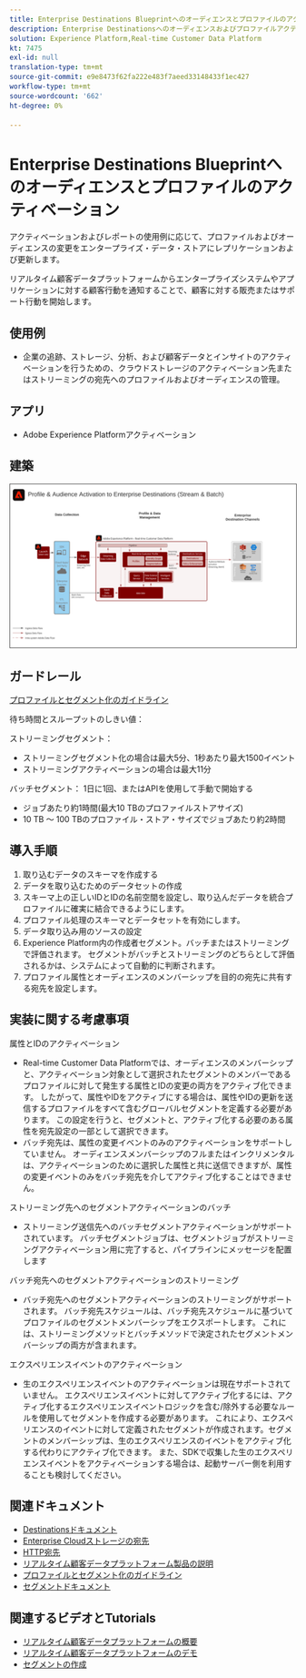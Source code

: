 ```yaml
---
title: Enterprise Destinations Blueprintへのオーディエンスとプロファイルのアクティベーション
description: Enterprise Destinationsへのオーディエンスおよびプロファイルアクティベーション
solution: Experience Platform,Real-time Customer Data Platform
kt: 7475
exl-id: null
translation-type: tm+mt
source-git-commit: e9e8473f62fa222e483f7aeed33148433f1ec427
workflow-type: tm+mt
source-wordcount: '662'
ht-degree: 0%

---
```



# Enterprise Destinations Blueprintへのオーディエンスとプロファイルのアクティベーション

アクティベーションおよびレポートの使用例に応じて、プロファイルおよびオーディエンスの変更をエンタープライズ・データ・ストアにレプリケーションおよび更新します。

リアルタイム顧客データプラットフォームからエンタープライズシステムやアプリケーションに対する顧客行動を通知することで、顧客に対する販売またはサポート行動を開始します。

## 使用例

* 企業の追跡、ストレージ、分析、および顧客データとインサイトのアクティベーションを行うための、クラウドストレージのアクティベーション先またはストリーミングの宛先へのプロファイルおよびオーディエンスの管理。

## アプリ

* Adobe Experience Platformアクティベーション

## 建築

<img src="assets/enterprise_destination.svg" alt="エンタープライズアクティベーションシナリオのリファレンスアーキテクチャ" style="border:1px solid #4a4a4a" />

## ガードレール

[プロファイルとセグメント化のガイドライン](https://experienceleague.adobe.com/docs/experience-platform/profile/guardrails.html?lang=en)

待ち時間とスループットのしきい値：

ストリーミングセグメント：

* ストリーミングセグメント化の場合は最大5分、1秒あたり最大1500イベント
* ストリーミングアクティベーションの場合は最大11分

バッチセグメント：
1日に1回、またはAPIを使用して手動で開始する

* ジョブあたり約1時間(最大10 TBのプロファイルストアサイズ)
* 10 TB ～ 100 TBのプロファイル・ストア・サイズでジョブあたり約2時間

## 導入手順

1. 取り込むデータのスキーマを作成する
1. データを取り込むためのデータセットの作成
1. スキーマ上の正しいIDとIDの名前空間を設定し、取り込んだデータを統合プロファイルに確実に結合できるようにします。
1. プロファイル処理のスキーマとデータセットを有効にします。
1. データ取り込み用のソースの設定
1. Experience Platform内の作成者セグメント。バッチまたはストリーミングで評価されます。 セグメントがバッチとストリーミングのどちらとして評価されるかは、システムによって自動的に判断されます。
1. プロファイル属性とオーディエンスのメンバーシップを目的の宛先に共有する宛先を設定します。

## 実装に関する考慮事項

属性とIDのアクティベーション

* Real-time Customer Data Platformでは、オーディエンスのメンバーシップと、アクティベーション対象として選択されたセグメントのメンバーであるプロファイルに対して発生する属性とIDの変更の両方をアクティブ化できます。 したがって、属性やIDをアクティブにする場合は、属性やIDの更新を送信するプロファイルをすべて含むグローバルセグメントを定義する必要があります。 この設定を行うと、セグメントと、アクティブ化する必要のある属性を宛先設定の一部として選択できます。
* バッチ宛先は、属性の変更イベントのみのアクティベーションをサポートしていません。 オーディエンスメンバーシップのフルまたはインクリメンタルは、アクティベーションのために選択した属性と共に送信できますが、属性の変更イベントのみをバッチ宛先を介してアクティブ化することはできません。

ストリーミング先へのセグメントアクティベーションのバッチ

* ストリーミング送信先へのバッチセグメントアクティベーションがサポートされています。 バッチセグメントジョブは、セグメントジョブがストリーミングアクティベーション用に完了すると、パイプラインにメッセージを配置します

バッチ宛先へのセグメントアクティベーションのストリーミング

* バッチ宛先へのセグメントアクティベーションのストリーミングがサポートされます。 バッチ宛先スケジュールは、バッチ宛先スケジュールに基づいてプロファイルのセグメントメンバーシップをエクスポートします。 これには、ストリーミングメソッドとバッチメソッドで決定されたセグメントメンバーシップの両方が含まれます。

エクスペリエンスイベントのアクティベーション

* 生のエクスペリエンスイベントのアクティベーションは現在サポートされていません。 エクスペリエンスイベントに対してアクティブ化するには、アクティブ化するエクスペリエンスイベントロジックを含む/除外する必要なルールを使用してセグメントを作成する必要があります。 これにより、エクスペリエンスのイベントに対して定義されたセグメントが作成されます。セグメントのメンバーシップは、生のエクスペリエンスのイベントをアクティブ化する代わりにアクティブ化できます。 また、SDKで収集した生のエクスペリエンスイベントをアクティベーションする場合は、起動サーバー側を利用することも検討してください。

## 関連ドキュメント

* [Destinationsドキュメント](https://experienceleague.adobe.com/docs/experience-platform/destinations/catalog/overview.html)
* [Enterprise Cloudストレージの宛先](https://experienceleague.adobe.com/docs/experience-platform/destinations/catalog/cloud-storage/overview.html?lang=en#catalog)
* [HTTP宛先](https://experienceleague.adobe.com/docs/experience-platform/destinations/catalog/http-destination.html?lang=en#overview)
* [リアルタイム顧客データプラットフォーム製品の説明](https://helpx.adobe.com/legal/product-descriptions/real-time-customer-data-platform.html)
* [プロファイルとセグメント化のガイドライン](https://experienceleague.adobe.com/docs/experience-platform/profile/guardrails.html?lang=en)
* [セグメントドキュメント](https://experienceleague.adobe.com/docs/experience-platform/segmentation/api/streaming-segmentation.html)

## 関連するビデオとTutorials

* [リアルタイム顧客データプラットフォームの概要](https://experienceleague.adobe.com/docs/platform-learn/tutorials/application-services/rtcdp/understanding-the-real-time-customer-data-platform.html)
* [リアルタイム顧客データプラットフォームのデモ](https://experienceleague.adobe.com/docs/platform-learn/tutorials/application-services/rtcdp/demo.html)
* [セグメントの作成](https://experienceleague.adobe.com/docs/platform-learn/tutorials/segments/create-segments.html)
